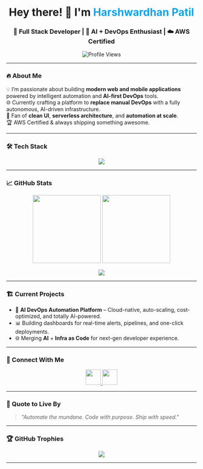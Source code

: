 <!-- Banner -->
<h1 align="center">Hey there! 👋 I'm <span style="color:#0ea5e9">Harshwardhan Patil</span></h1>
<h3 align="center">🚀 Full Stack Developer | 🧠 AI + DevOps Enthusiast | ☁️ AWS Certified</h3>

<p align="center">
  <img src="https://komarev.com/ghpvc/?username=harshwardhanpatil-8010&label=Profile%20views&color=0ea5e9&style=flat" alt="Profile Views" />
</p>

---

### 🔥 About Me

💡 I’m passionate about building **modern web and mobile applications** powered by intelligent automation and **AI-first DevOps** tools.  
🌐 Currently crafting a platform to **replace manual DevOps** with a fully autonomous, AI-driven infrastructure.  
📱 Fan of **clean UI**, **serverless architecture**, and **automation at scale**.  
🏆 AWS Certified & always shipping something awesome.

---

### 🛠️ Tech Stack

<p align="center">
  <img src="https://skillicons.dev/icons?i=js,ts,react,nextjs,nodejs,express,python,django,flask,html,css,tailwind,bootstrap,mongodb,mysql,firebase,aws,linux,git,github,docker,postman,figma" />
</p>

---

### 📈 GitHub Stats

<p align="center">
  <img src="https://github-readme-stats.vercel.app/api?username=harshwardhanpatil-8010&show_icons=true&theme=tokyonight&count_private=true" height="180px" />
  <img src="https://github-readme-streak-stats.herokuapp.com/?user=harshwardhanpatil-8010&theme=tokyonight" height="180px" />
</p>

<p align="center">
  <img src="https://github-readme-stats.vercel.app/api/top-langs/?username=harshwardhanpatil-8010&layout=compact&theme=tokyonight" />
</p>

---

### 🏗️ Current Projects

- 🚀 **AI DevOps Automation Platform** – Cloud-native, auto-scaling, cost-optimized, and totally AI-powered.
- 📊 Building dashboards for real-time alerts, pipelines, and one-click deployments.
- 🌐 Merging **AI** + **Infra as Code** for next-gen developer experience.

---

### 🤝 Connect With Me

<p align="center">
  <a href="https://www.linkedin.com/in/harshwardhan-patil-a1bb11289/" target="_blank">
    <img src="https://skillicons.dev/icons?i=linkedin" height="40" />
  </a>
  <a href="mailto:youremail@example.com">
    <img src="https://skillicons.dev/icons?i=gmail" height="40" />
  </a>
</p>

---

### 💭 Quote to Live By

> *"Automate the mundane. Code with purpose. Ship with speed."*

---

### 🏆 GitHub Trophies

<p align="center">
  <img src="https://github-profile-trophy.vercel.app/?username=harshwardhanpatil-8010&theme=onedark&no-bg=true&margin-w=10" />
</p>

---
